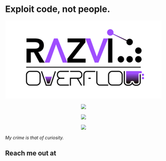 # Exploit code, not people.
![RazviOverflow](./images/logo_v0.png)


<p align="center">
	<a href="https://github.com/anuraghazra/github-readme-stats"><img src="https://github-readme-stats.vercel.app/api?username=razvioverflow&count_private=true&show_icons=true&theme=radical"></a></p>
<p align="center">
	<a href="https://git.io/streak-stats"><img src="https://github-readme-streak-stats.herokuapp.com?user=RazviOverflow&theme=radical&date_format=M%20j%5B%2C%20Y%5D"></a></p>
<p align="center">
	<a href="https://github.com/ryo-ma/github-profile-trophy"><img src="https://github-profile-trophy.vercel.app/?username=razvioverflow&theme=radical"></a>
</p>

_My crime is that of curiosity._

## Reach me out at


<!--
**RazviOverflow/RazviOverflow** is a ✨ _special_ ✨ repository because its `README.md` (this file) appears on your GitHub profile.

Here are some ideas to get you started:

- 🔭 I’m currently working on ...
- 🌱 I’m currently learning ...
- 👯 I’m looking to collaborate on ...
- 🤔 I’m looking for help with ...
- 💬 Ask me about ...
- 📫 How to reach me: ...
- 😄 Pronouns: ...
- ⚡ Fun fact: ...
-->
